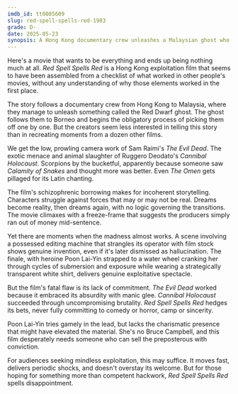 ```yaml
---
imdb_id: tt0085609
slug: red-spell-spells-red-1983
grade: D-
date: 2025-05-23
synopsis: A Hong Kong documentary crew unleashes a Malaysian ghost who follows them to Borneo and begins picking them off one by one.
---
```


Here's a movie that wants to be everything and ends up being nothing much at all. _Red Spell Spells Red_ is a Hong Kong exploitation film that seems to have been assembled from a checklist of what worked in other people's movies, without any understanding of why those elements worked in the first place.

The story follows a documentary crew from Hong Kong to Malaysia, where they manage to unleash something called the Red Dwarf ghost. The ghost follows them to Borneo and begins the obligatory process of picking them off one by one. But the creators seem less interested in telling this story than in recreating moments from a dozen other films.

We get the low, prowling camera work of Sam Raimi's <span data-imdb-id="tt0083907">_The Evil Dead_</span>. The exotic menace and animal slaughter of Ruggero Deodato's <span data-imdb-id="tt0078935">_Cannibal Holocaust_</span>. Scorpions by the bucketful, apparently because someone saw <span data-imdb-id="tt0100472">_Calamity of Snakes_</span> and thought more was better. Even <span data-imdb-id="tt0075005">_The Omen_</span> gets pillaged for its Latin chanting.

The film's schizophrenic borrowing makes for incoherent storytelling. Characters struggle against forces that may or may not be real. Dreams become reality, then dreams again, with no logic governing the transitions. The movie climaxes with a freeze-frame that suggests the producers simply ran out of money mid-sentence.

Yet there are moments when the madness almost works. A scene involving a possessed editing machine that strangles its operator with film stock shows genuine invention, even if it's later dismissed as hallucination. The finale, with heroine Poon Lai-Yin strapped to a water wheel cranking her through cycles of submersion and exposure while wearing a strategically transparent white shirt, delivers genuine exploitative spectacle.

But the film's fatal flaw is its lack of commitment. _The Evil Dead_ worked because it embraced its absurdity with manic glee. _Cannibal Holocaust_ succeeded through uncompromising brutality. _Red Spell Spells Red_ hedges its bets, never fully committing to comedy or horror, camp or sincerity.

Poon Lai-Yin tries gamely in the lead, but lacks the charismatic presence that might have elevated the material. She's no Bruce Campbell, and this film desperately needs someone who can sell the preposterous with conviction.

For audiences seeking mindless exploitation, this may suffice. It moves fast, delivers periodic shocks, and doesn't overstay its welcome. But for those hoping for something more than competent hackwork, _Red Spell Spells Red_ spells disappointment.